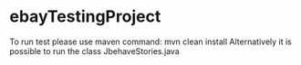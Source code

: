 # ebayTestingProject

To run test please use maven command: mvn clean install
Alternatively it is possible to run the class JbehaveStories.java

